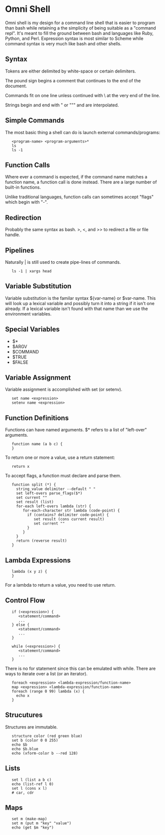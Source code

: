 # Omni Shell

Omni shell is my design for a command line shell that is easier to program than bash while retaining a the simplicity of being suitable as a "command repl". It's meant to fill the ground between bash and languages like Ruby, Python, and Perl. Expression syntax is most similar to Scheme while command syntax is very much like bash and other shells.

## Syntax

Tokens are either delimited by white-space or certain delimiters.

The pound sign begins a comment that continues to the end of the document.

Commands fit on one line unless continued with \ at the very end of the line.

Strings begin and end with " or """ and are interpolated.

## Simple Commands

The most basic thing a shell can do is launch external commands/programs:

```
   <program-name> <program-arguments>*
   ls
   ls -1
```

## Function Calls

Where ever a command is expected, if the command name matches a function name, a function call is done instead. There are a large number of built-in functions.

Unlike traditional languages, function calls can sometimes accept "flags" which begin with "-".

## Redirection

Probably the same syntax as bash. >, <, and >> to redirect a file or file handle.

## Pipelines

Naturally | is still used to create pipe-lines of commands.

```
   ls -1 | xargs head
```

## Variable Substitution

Variable substitution is the familar syntax ${var-name} or $var-name. This will look up a lexical variable and possibly turn it into a string if it isn't one already. If a lexical variable isn't found with that name than we use the environment variables.

## Special Variables

* $*
* $ARGV
* $COMMAND
* $TRUE
* $FALSE

## Variable Assignment

Variable assignment is accomplished with set (or setenv).

```
   set name <expression>
   setenv name <expression>
```

## Function Definitions

Functions can have named arguments. $* refers to a list of "left-over" arguments.

```
   function name (a b c) {
   }
```

To return one or more a value, use a return statement:

```
   return x
```

To accept flags, a function must declare and parse them.

```
   function split (*) {
     string_value delimiter --default " "
     set left-overs parse_flags($*)
     set current ""
     set result (list)
     for-each left-overs lambda (str) {
        for-each-character str lambda (code-point) {
          if (contains? delimiter code-point) {
             set result (cons current result)
             set current ""
          }
        }
     }
     return (reverse result)
   }
```

## Lambda Expressions

```
   lambda (x y z) {
   }
```

For a lambda to return a value, you need to use return.

## Control Flow

```
   if (<expression>) {
      <statement/command>
      ...
   } else {
      <statement/command>
      ...
   }
```

```
   while (<expression>) {
      <statement/command>
      ...
   }
```

There is no for statement since this can be emulated with while. There are ways to iterate over a list (or an iterator).

```
   foreach <expression> <lambda-expression/function-name>
   map <expression> <lambda-expression/function-name>
   foreach (range 0 99) lambda (x) {
     echo x
   }
```

## Strucutures

Structures are immutable.

```
   structure color (red green blue)
   set b (color 0 0 255)
   echo $b
   echo $b.blue
   echo (xform-color b --red 128)
```

## Lists

```
   set l (list a b c)
   echo (list-ref l 0)
   set l (cons x l)
   # car, cdr
```

## Maps

```
   set m (make-map)
   set m (put m "key" "value")
   echo (get $m "key")
```
   
